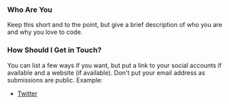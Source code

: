 ### Who Are You
Keep this short and to the point, but give a brief description of who you are and why you love to code.

### How Should I Get in Touch?
You can list a few ways if you want, but put a link to your social accounts if available and a website (if available). Don't put your email address as submissions are public. Example:

- [Twitter](https://twitter.com/cjkoepke)
